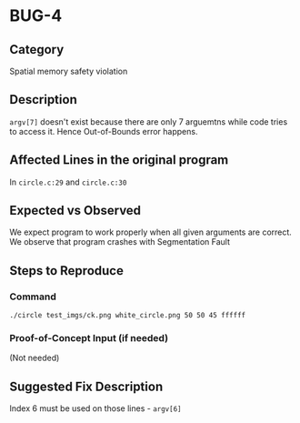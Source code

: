 # BUG-4
## Category
Spatial memory safety violation

## Description

`argv[7]` doesn't exist because there are only 7 arguemtns while code tries to access it. Hence Out-of-Bounds error happens.

## Affected Lines in the original program
In `circle.c:29` and `circle.c:30`

## Expected vs Observed
We expect program to work properly when all given arguments are correct. We observe that program crashes with Segmentation Fault

## Steps to Reproduce

### Command

```
./circle test_imgs/ck.png white_circle.png 50 50 45 ffffff
```
### Proof-of-Concept Input (if needed)
(Not needed)

## Suggested Fix Description
Index 6 must be used on those lines - `argv[6]`

